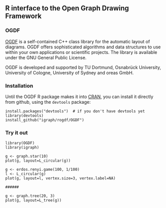 
## R interface to the Open Graph Drawing Framework

### OGDF

[OGDF](http://www.ogdf.net) is a self-contained C++ class library for
the automatic layout of diagrams. OGDF offers sophisticated algorithms
and data structures to use within your own applications or scientific
projects. The library is available under the GNU General Public
License.

OGDF is developed and supported by TU Dortmund, Osnabrück University,
University of Cologne, University of Sydney and oreas GmbH.

### Installation

Until the OGDF R package makes it into
[CRAN](http://cran.r-project.org), you can install it directly
from github, using the `devtools` package:

```
install.packages("devtools")  # if you don't have devtools yet
library(devtools)
install_github("igraph/rogdf/OGDF")
```

### Try it out

```
library(OGDF)
library(igraph)

g <- graph.star(10)
plot(g, layout=L_circular(g))

g <- erdos.renyi.game(100, 1/100)
l <- L_circular(g)
plot(g, layout=l, vertex.size=3, vertex.label=NA)

######

g <- graph.tree(20, 3)
plot(g, layout=L_tree(g))
```
